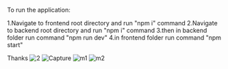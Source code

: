 To run the application:

1.Navigate to frontend root directory and run "npm i" command
2.Navigate to backend root directory and run "npm i" command
3.then in backend folder run command "npm run dev"
4.in frontend folder run command "npm start"


Thanks
![2](https://github.com/user-attachments/assets/bce6f783-0e90-434f-b84c-ccff0db684af)
![Capture](https://github.com/user-attachments/assets/728bc91a-65e0-4be7-9591-6c906ddaf5e9)
![m1](https://github.com/user-attachments/assets/d75f6e1f-d8eb-4dad-917c-f49f1571e7bf)
![m2](https://github.com/user-attachments/assets/6847ba31-5784-4beb-9f2b-60d5ddcf1e2e)
